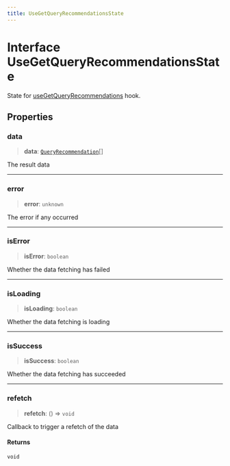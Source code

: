 ```yaml
---
title: UseGetQueryRecommendationsState
---
```


# Interface UseGetQueryRecommendationsState

State for [useGetQueryRecommendations](../generative-ai/function.useGetQueryRecommendations.md) hook.

## Properties

### data

> **data**: [`QueryRecommendation`](../type-aliases/type-alias.QueryRecommendation.md)[]

The result data

***

### error

> **error**: `unknown`

The error if any occurred

***

### isError

> **isError**: `boolean`

Whether the data fetching has failed

***

### isLoading

> **isLoading**: `boolean`

Whether the data fetching is loading

***

### isSuccess

> **isSuccess**: `boolean`

Whether the data fetching has succeeded

***

### refetch

> **refetch**: () => `void`

Callback to trigger a refetch of the data

#### Returns

`void`
